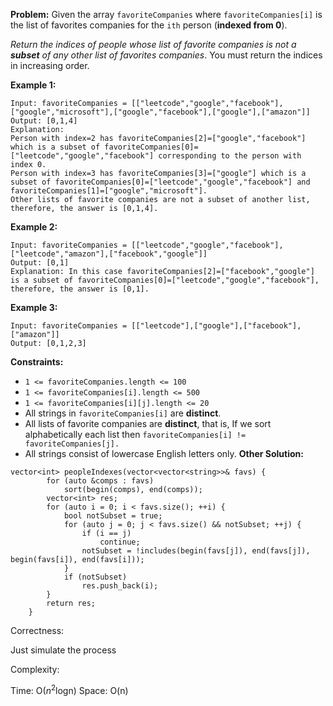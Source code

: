 **Problem:**
Given the array `favoriteCompanies` where `favoriteCompanies[i]` is the list of favorites companies for the `ith` person (**indexed from 0**).

*Return the indices of people whose list of favorite companies is not a **subset** of any other list of favorites companies*. You must return the indices in increasing order.

 

**Example 1:**

```
Input: favoriteCompanies = [["leetcode","google","facebook"],["google","microsoft"],["google","facebook"],["google"],["amazon"]]
Output: [0,1,4] 
Explanation: 
Person with index=2 has favoriteCompanies[2]=["google","facebook"] which is a subset of favoriteCompanies[0]=["leetcode","google","facebook"] corresponding to the person with index 0. 
Person with index=3 has favoriteCompanies[3]=["google"] which is a subset of favoriteCompanies[0]=["leetcode","google","facebook"] and favoriteCompanies[1]=["google","microsoft"]. 
Other lists of favorite companies are not a subset of another list, therefore, the answer is [0,1,4].
```

**Example 2:**

```
Input: favoriteCompanies = [["leetcode","google","facebook"],["leetcode","amazon"],["facebook","google"]]
Output: [0,1] 
Explanation: In this case favoriteCompanies[2]=["facebook","google"] is a subset of favoriteCompanies[0]=["leetcode","google","facebook"], therefore, the answer is [0,1].
```

**Example 3:**

```
Input: favoriteCompanies = [["leetcode"],["google"],["facebook"],["amazon"]]
Output: [0,1,2,3]
```

 

**Constraints:**

- `1 <= favoriteCompanies.length <= 100`
- `1 <= favoriteCompanies[i].length <= 500`
- `1 <= favoriteCompanies[i][j].length <= 20`
- All strings in `favoriteCompanies[i]` are **distinct**.
- All lists of favorite companies are **distinct**, that is, If we sort alphabetically each list then `favoriteCompanies[i] != favoriteCompanies[j].`
- All strings consist of lowercase English letters only.
**Other Solution:**
```
vector<int> peopleIndexes(vector<vector<string>>& favs) {
        for (auto &comps : favs)
            sort(begin(comps), end(comps));
        vector<int> res;
        for (auto i = 0; i < favs.size(); ++i) {
            bool notSubset = true;
            for (auto j = 0; j < favs.size() && notSubset; ++j) {
                if (i == j)
                    continue;
                notSubset = !includes(begin(favs[j]), end(favs[j]), begin(favs[i]), end(favs[i]));
            }
            if (notSubset)
                res.push_back(i);
        }
        return res;
    }
```
Correctness:

Just simulate the process

Complexity:

Time: O($n^2$logn)
Space: O(n)